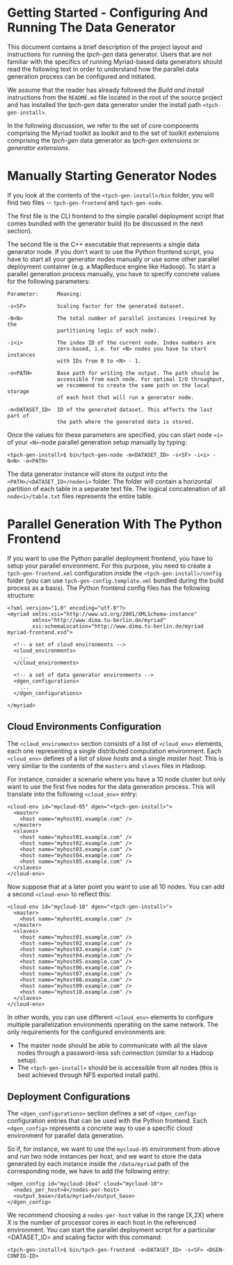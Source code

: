 Getting Started - Configuring And Running The Data Generator
============================================================

This document contains a brief description of the project layout and instructions for running the *tpch-gen* data generator. Users that are not familiar with the specifics of running Myriad-based data generators should read the following text in order to understand how the parallel data generation process can be configured and initiated.

We assume that the reader has already followed the *Build and Install* instructions from the `README.md` file located in the root of the source project and has installed the *tpch-gen* data generator under the install path `<tpch-gen-install>`.

In the following discussion, we refer to the set of core components comprising the Myriad toolkit as *toolkit* and to the set of toolkit extensions comprising the *tpch-gen* data generator as *tpch-gen extensions* or *generator extensions*.


Manually Starting Generator Nodes
=================================

If you look at the contents of the `<tpch-gen-install>/bin` folder, you will find two files -- `tpch-gen-frontend` and `tpch-gen-node`. 

The first file is the CLI frontend to the simple parallel deployment script that comes bundled with the generator build (to be discussed in the next section). 

The second file is the C++ executable that represents a single data generator node. If you don't want to use the Python frontend script, you have to start all your generator nodes manually or use some other parallel deployment container (e.g. a MapReduce engine like Hadoop). To start a parallel generation process manually, you have to specify concrete values for the following parameters:

    Parameter:      Meaning:

    -s<SF>          Scaling factor for the generated dataset.

    -N<N>           The total number of parallel instances (required by the 
                    partitioning logic of each node).

    -i<i>           The index ID of the current node. Index numbers are 
                    zero-based, i.e. for <N> nodes you have to start instances  
                    with IDs from 0 to <N> - 1.

    -o<PATH>        Base path for writing the output. The path should be 
                    accessible from each node. For optimal I/O throughput, 
                    we recommend to create the same path on the local storage  
                    of each host that will run a generator node.

    -m<DATASET_ID>  ID of the generated dataset. This affects the last part of 
                    the path where the generated data is stored.

Once the values for these parameters are specified, you can start node `<i>` of your `<N>`-node parallel generation setup manually by typing:

    <tpch-gen-install>$ bin/tpch-gen-node -m<DATASET_ID> -s<SF> -i<i> -N<N> -o<PATH>

The data generator instance will store its output into the `<PATH>/<DATASET_ID>/node<i>` folder. The folder will contain a horizontal partition of each table in a separate text file. The logical concatenation of all `node<i>/table.txt` files represents the entire table.


Parallel Generation With The Python Frontend
============================================

If you want to use the Python parallel deployment frontend, you have to setup your parallel environment. For this purpose, you need to create a `tpch-gen-frontend.xml` configuration inside the `<tpch-gen-install>/config` folder (you can use `tpch-gen-config.template.xml` bundled during the build process as a basis). The Python frontend config files has the following structure:

    <?xml version="1.0" encoding="utf-8"?>
    <myriad xmlns:xsi="http://www.w3.org/2001/XMLSchema-instance" 
            xmlns="http://www.dima.tu-berlin.de/myriad" 
            xsi:schemaLocation="http://www.dima.tu-berlin.de/myriad myriad-frontend.xsd">
  
      <!-- a set of cloud environments -->
      <cloud_environments>
        ...
      </cloud_environments>
  
      <!-- a set of data generator environments -->
      <dgen_configurations>
        ...
      </dgen_configurations>
    
    </myriad>


Cloud Environments Configuration
--------------------------------

The `<cloud_enviroments>` section consists of a list of `<cloud_env>` elements, each one representing a single distributed computation environment. Each `<cloud_env>` defines of a list of *slave hosts* and a single *master host*. This is very similar to the contents of the `masters` and `slaves` files in Hadoop.

For instance, consider a scenario where you have a 10 node cluster but only want to use the first five nodes for the data generation process. This will translate into the following `<cloud_env>` entry:

    <cloud-env id="mycloud-05" dgen="<tpch-gen-install>">
      <master>
        <host name="myhost01.example.com" />
      </master>
      <slaves>
        <host name="myhost01.example.com" />
        <host name="myhost02.example.com" />
        <host name="myhost03.example.com" />
        <host name="myhost04.example.com" />
        <host name="myhost05.example.com" />
      </slaves>
    </cloud-env>

Now suppose that at a later point you want to use all 10 nodes. You can add a second `<cloud-env>` to reflect this: 

    <cloud-env id="mycloud-10" dgen="<tpch-gen-install>">
      <master>
        <host name="myhost01.example.com" />
      </master>
      <slaves>
        <host name="myhost01.example.com" />
        <host name="myhost02.example.com" />
        <host name="myhost03.example.com" />
        <host name="myhost04.example.com" />
        <host name="myhost05.example.com" />
        <host name="myhost06.example.com" />
        <host name="myhost07.example.com" />
        <host name="myhost08.example.com" />
        <host name="myhost09.example.com" />
        <host name="myhost10.example.com" />
      </slaves>
    </cloud-env>

In other words, you can use different `<cloud_env>` elements to configure multiple parallelization environments operating on the same network. The only requirements for the configured environments are:

* The master node should be able to communicate with all the slave nodes through a password-less ssh connection (similar to a Hadoop setup).
* The `<tpch-gen-install>` should be is accessible from all nodes (this is best achieved through NFS exported install path).


Deployment Configurations
-------------------------

The `<dgen_configurations>` section defines a set of `<dgen_config>` configuration entries that can be used with the Python frontend. Each `<dgen_config>` represents a concrete way to use a specific cloud environment for parallel data generation. 

So if, for instance, we want to use the `mycloud-05` environment from above and run two node instances per host, and we want to store the data generated by each instance inside the `/data/myriad` path of the corresponding node, we have to add the following entry:

    <dgen_config id="mycloud-10x4" cloud="mycloud-10">
      <nodes_per_host>4</nodes-per-host>
      <output_base>/data/myriad</output_base>
    </dgen_config>

We recommend choosing a `nodes-per-host` value in the range [X,2X] where X is the number of processor cores in each host in the referenced environment. You can start the parallel deployment script for a particular <DATASET_ID> and scaling factor <SF> with this command:

    <tpch-gen-install>$ bin/tpch-gen-frontend -m<DATASET_ID> -s<SF> <DGEN-CONFIG-ID>
